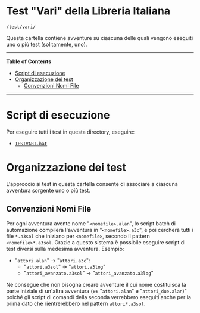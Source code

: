 # Test "Vari" della Libreria Italiana

    /test/vari/

Questa cartella contiene avventure su ciascuna delle quali vengono eseguiti uno o più test (solitamente, uno).


-----

**Table of Contents**

<!-- MarkdownTOC autolink="true" bracket="round" autoanchor="false" lowercase="only_ascii" uri_encoding="true" levels="1,2,3" -->

- [Script di esecuzione](#script-di-esecuzione)
- [Organizzazione dei test](#organizzazione-dei-test)
    - [Convenzioni Nomi File](#convenzioni-nomi-file)

<!-- /MarkdownTOC -->

-----

# Script di esecuzione

Per eseguire tutti i test in questa directory, eseguire:

- [`TESTVARI.bat`][TESTVARI]

# Organizzazione dei test

L'approccio ai test in questa cartella consente di associare a ciascuna avventura sorgente uno o più test.

## Convenzioni Nomi File

Per ogni avventura avente nome "`<nomefile>.alan`", lo script batch di automazione compilerà l'avventura in "`<nomefile>.a3c`", e poi cercherà tutti i file `*.a3sol` che iniziano per `<nomefile>`, secondo il pattern `<nomefile>*.a3sol`. Grazie a questo sistema è possibile eseguire script di test diversi sulla medesima avventura. Esempio:

- "`attori.alan`" -> "`attori.a3c`":
    -  "`attori.a3sol`" -> "`attori.a3log`"
    -  "`attori_avanzato.a3sol`" -> "`attori_avanzato.a3log`"

Ne consegue che non bisogna creare avventure il cui nome costituisca la parte iniziale di un'altra avventura (es "`attori.alan`" e "`attori_due.alan`)" poiché gli script di comandi della seconda verrebbero eseguiti anche per la prima dato che rientrerebbero nel pattern `attori*.a3sol`.

<!-----------------------------------------------------------------------------
                               REFERENCE LINKS                                
------------------------------------------------------------------------------>

<!-- File di Progetto -->

[TESTVARI]: ./TESTVARI.bat "Vedi sorgente"


<!-- EOF -->